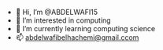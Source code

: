 - 👋 Hi, I’m @ABDELWAFI15
- 👀 I’m interested in computing 
- 🌱 I’m currently learning computing science 
- 📫 abdelwafibelhachemi@gmail.ccom

<!---
ABDELWAFI15/ABDELWAFI15 is a ✨ special ✨ repository because its `README.md` (this file) appears on your GitHub profile.
You can click the Preview link to take a look at your changes.
--->
